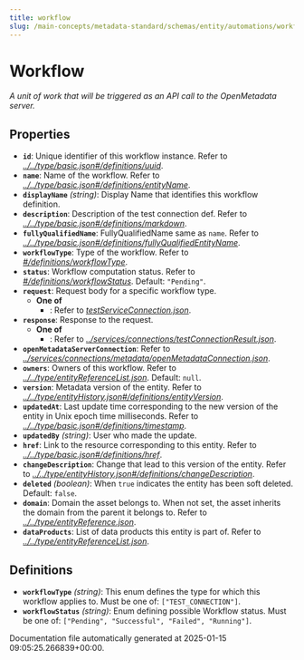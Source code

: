 ```yaml
---
title: workflow
slug: /main-concepts/metadata-standard/schemas/entity/automations/workflow
---
```


# Workflow

*A unit of work that will be triggered as an API call to the OpenMetadata server.*

## Properties

- **`id`**: Unique identifier of this workflow instance. Refer to *[../../type/basic.json#/definitions/uuid](#/../type/basic.json#/definitions/uuid)*.
- **`name`**: Name of the workflow. Refer to *[../../type/basic.json#/definitions/entityName](#/../type/basic.json#/definitions/entityName)*.
- **`displayName`** *(string)*: Display Name that identifies this workflow definition.
- **`description`**: Description of the test connection def. Refer to *[../../type/basic.json#/definitions/markdown](#/../type/basic.json#/definitions/markdown)*.
- **`fullyQualifiedName`**: FullyQualifiedName same as `name`. Refer to *[../../type/basic.json#/definitions/fullyQualifiedEntityName](#/../type/basic.json#/definitions/fullyQualifiedEntityName)*.
- **`workflowType`**: Type of the workflow. Refer to *[#/definitions/workflowType](#definitions/workflowType)*.
- **`status`**: Workflow computation status. Refer to *[#/definitions/workflowStatus](#definitions/workflowStatus)*. Default: `"Pending"`.
- **`request`**: Request body for a specific workflow type.
  - **One of**
    - : Refer to *[testServiceConnection.json](#stServiceConnection.json)*.
- **`response`**: Response to the request.
  - **One of**
    - : Refer to *[../services/connections/testConnectionResult.json](#/services/connections/testConnectionResult.json)*.
- **`openMetadataServerConnection`**: Refer to *[../services/connections/metadata/openMetadataConnection.json](#/services/connections/metadata/openMetadataConnection.json)*.
- **`owners`**: Owners of this workflow. Refer to *[../../type/entityReferenceList.json](#/../type/entityReferenceList.json)*. Default: `null`.
- **`version`**: Metadata version of the entity. Refer to *[../../type/entityHistory.json#/definitions/entityVersion](#/../type/entityHistory.json#/definitions/entityVersion)*.
- **`updatedAt`**: Last update time corresponding to the new version of the entity in Unix epoch time milliseconds. Refer to *[../../type/basic.json#/definitions/timestamp](#/../type/basic.json#/definitions/timestamp)*.
- **`updatedBy`** *(string)*: User who made the update.
- **`href`**: Link to the resource corresponding to this entity. Refer to *[../../type/basic.json#/definitions/href](#/../type/basic.json#/definitions/href)*.
- **`changeDescription`**: Change that lead to this version of the entity. Refer to *[../../type/entityHistory.json#/definitions/changeDescription](#/../type/entityHistory.json#/definitions/changeDescription)*.
- **`deleted`** *(boolean)*: When `true` indicates the entity has been soft deleted. Default: `false`.
- **`domain`**: Domain the asset belongs to. When not set, the asset inherits the domain from the parent it belongs to. Refer to *[../../type/entityReference.json](#/../type/entityReference.json)*.
- **`dataProducts`**: List of data products this entity is part of. Refer to *[../../type/entityReferenceList.json](#/../type/entityReferenceList.json)*.
## Definitions

- **`workflowType`** *(string)*: This enum defines the type for which this workflow applies to. Must be one of: `["TEST_CONNECTION"]`.
- **`workflowStatus`** *(string)*: Enum defining possible Workflow status. Must be one of: `["Pending", "Successful", "Failed", "Running"]`.


Documentation file automatically generated at 2025-01-15 09:05:25.266839+00:00.
